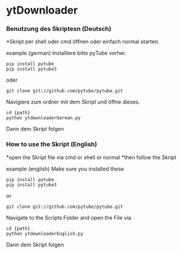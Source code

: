 # ytDownloader
### Benutzung des Skriptesn (Deutsch)
*Skript per shell oder cmd öffnen oder einfach normal starten.

example (german)
Installiere bitte pyTube vorher.
```
pip install pytube
pip install pytube3
```
oder
```
git clone git://github.com/pytube/pytube.git
```
Navigiere zum ordner mit dem Skript und öffne dieses.
```
cd {path}
python ytdownloaderGerman.py
```
Dann dem Skript folgen

### How to use the Skript (English)
*open the Skript file via cmd or shell or normal
*then follow the Skript

example (english)
Make sure you installed these
```
pip install pytube
pip install pytube3
```
or
```
git clone git://github.com/pytube/pytube.git
```
Navigate to the Scripts Folder and open the File via 
```
cd {path}
python ytdownloaderEnglish.py
```
Dann dem Skript folgen
